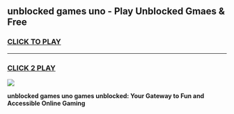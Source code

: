 
## unblocked games uno - Play Unblocked Gmaes & Free
<h3>
<a href="https://news.freeplayer.one?title=unblocked_games_uno&ref=23F">CLICK TO PLAY</a></h3>
<hr>

<h3>
<a href="https://news.freeplayer.one?title=unblocked_games_uno&ref=23F">CLICK 2 PLAY</a>
  
</h3>

<a href="https://news.freeplayer.one?title=unblocked_games_uno&ref=23F/"><img src="https://clearcache.store/games.png"></a>


**unblocked games uno games unblocked: Your Gateway to Fun and Accessible Online Gaming**
